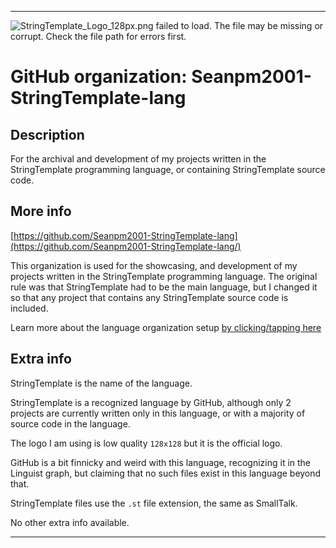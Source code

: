 
***

<!--
<details open><summary><p>Click/tap here to expand/collapse the full resolution (vector) logo for this project</p></summary>

![ failed to load. The file may be missing or corrupt. Check the file path for errors first.](/AdditionalInfo/2/Seanpm2001-StringTemplate-lang-lang/ML_logo.svg)

</details>

<details><summary><p>Click/tap here to expand/collapse the non-vector (raster) logo for this project</p></summary>
!-->

![StringTemplate_Logo_128px.png failed to load. The file may be missing or corrupt. Check the file path for errors first.](/AdditionalInfo/2/Seanpm2001-StringTemplate-lang/StringTemplate_Logo_128px.png)

<!--
</details>
!-->

# GitHub organization: Seanpm2001-StringTemplate-lang

## Description

For the archival and development of my projects written in the StringTemplate programming language, or containing StringTemplate source code.

## More info

[https://github.com/Seanpm2001-StringTemplate-lang](https://github.com/Seanpm2001-StringTemplate-lang/)

This organization is used for the showcasing, and development of my projects written in the StringTemplate programming language. The original rule was that StringTemplate had to be the main language, but I changed it so that any project that contains any StringTemplate source code is included.

Learn more about the language organization setup [by clicking/tapping here](/AdditionalInfo/LanguageOrgs/README.md)

## Extra info

StringTemplate is the name of the language.

StringTemplate is a recognized language by GitHub, although only 2 projects are currently written only in this language, or with a majority of source code in the language.

The logo I am using is low quality `128x128` but it is the official logo.

GitHub is a bit finnicky and weird with this language, recognizing it in the Linguist graph, but claiming that no such files exist in this language beyond that.

<!-- The current logo in use is in JPEG format. This means that it is not transparent, but it needs a replacement without a solid white background. !-->

StringTemplate files use the `.st` file extension, the same as SmallTalk.

<!-- The logo currently in use is in GIF format, but is not animated.!-->

<!--I don't know what StringTemplate-lang stands for, in the sense of programming languages. !-->

No other extra info available.

***
